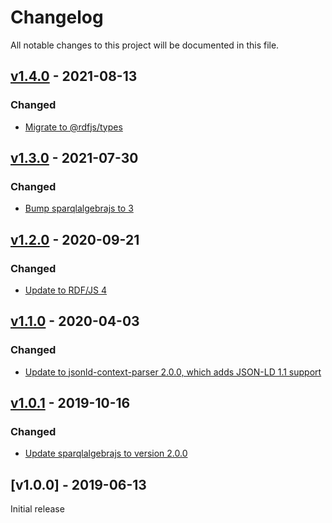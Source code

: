 # Changelog
All notable changes to this project will be documented in this file.

<a name="v1.4.0"></a>
## [v1.4.0](https://github.com/rubensworks/graphql-ld.js/compare/v1.3.0...v1.4.0) - 2021-08-13

### Changed
* [Migrate to @rdfjs/types](https://github.com/rubensworks/graphql-ld.js/commit/f826e0c088c2170464a4c9d0dac55a8119391925)

<a name="v1.3.0"></a>
## [v1.3.0](https://github.com/rubensworks/graphql-ld.js/compare/v1.2.0...v1.3.0) - 2021-07-30

### Changed
* [Bump sparqlalgebrajs to 3](https://github.com/rubensworks/graphql-ld.js/commit/cbf440363e9a7223f3b60a17f273a26fca552371)

<a name="v1.2.0"></a>
## [v1.2.0](https://github.com/rubensworks/graphql-ld.js/compare/v1.1.0...v1.2.0) - 2020-09-21

### Changed
* [Update to RDF/JS 4](https://github.com/rubensworks/graphql-ld.js/commit/3ea942f882df61c063081f890b8962f345cab2af)

<a name="v1.1.0"></a>
## [v1.1.0](https://github.com/rubensworks/graphql-ld.js/compare/v1.0.1...v1.1.0) - 2020-04-03

### Changed
* [Update to jsonld-context-parser 2.0.0, which adds JSON-LD 1.1 support](https://github.com/rubensworks/graphql-ld.js/commit/7c753e2db966db602dde879c8d4f44228bb0e84f)

<a name="v1.0.1"></a>
## [v1.0.1](https://github.com/rubensworks/graphql-ld.js/compare/v1.0.0...v1.0.1) - 2019-10-16

### Changed
* [Update sparqlalgebrajs to version 2.0.0](https://github.com/rubensworks/graphql-ld.js/commit/719ccd24f64bed6e49e22304d33f5a902910d1a1)

<a name="v1.0.0"></a>
## [v1.0.0] - 2019-06-13

Initial release

